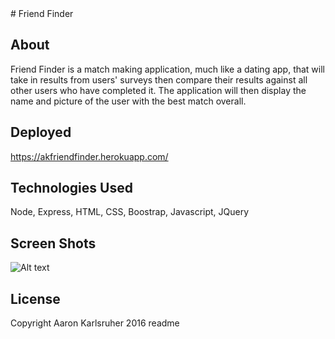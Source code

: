 <snippet>
  <content>
# Friend Finder

## About
Friend Finder is a match making application, much like a dating app, that will take in results from users' surveys then compare their results against all other users who have completed it. The application will then display the name and picture of the user with the best match overall.
## Deployed
https://akfriendfinder.herokuapp.com/
## Technologies Used
Node, Express, HTML, CSS, Boostrap, Javascript, JQuery
## Screen Shots
![Alt text](http://http://imgur.com/a/wxq4J "Optional title")
## License
Copyright Aaron Karlsruher 2016
  <tabTrigger>readme</tabTrigger>
</snippet>



